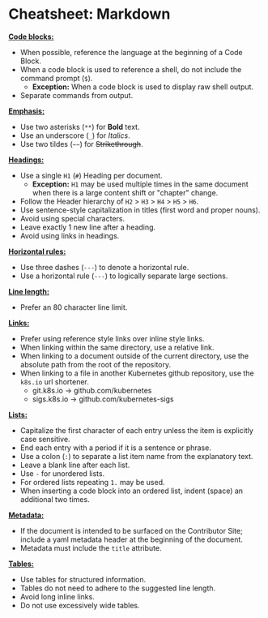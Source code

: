 # Cheatsheet: Markdown

**[Code blocks:](#code-blocks)**
- When possible, reference the language at the beginning of a Code Block.
- When a code block is used to reference a shell, do not include the command
  prompt (`$`).
  - **Exception:** When a code block is used to display raw shell output.
- Separate commands from output.

**[Emphasis:](#emphasis)**
- Use two asterisks (`**`) for **Bold** text.
- Use an underscore (`_`) for _Italics_.
- Use two tildes (`~~`) for ~~Strikethrough~~.
 
**[Headings:](#headings)**
- Use a single `H1` (`#`) Heading per document.
  - **Exception:** `H1` may be used multiple times in the same document when
    there is a large content shift or "chapter" change.
- Follow the Header hierarchy of `H2` > `H3` > `H4` > `H5` > `H6`.
- Use sentence-style capitalization in titles (first word and proper nouns).
- Avoid using special characters.
- Leave exactly 1 new line after a heading.
- Avoid using links in headings.

**[Horizontal rules:](#horizontal-lines)**
- Use three dashes (`---`) to denote a horizontal rule.
- Use a horizontal rule (`---`) to logically separate large sections.

**[Line length:](#line-length)**
- Prefer an 80 character line limit.

**[Links:](#links)**
- Prefer using reference style links over inline style links.
- When linking within the same directory, use a relative link.
- When linking to a document outside of the current directory, use the absolute
  path from the root of the repository.
- When linking to a file in another Kubernetes github repository, use the
  `k8s.io` url shortener.
  - git.k8s.io -> github.com/kubernetes
  - sigs.k8s.io -> github.com/kubernetes-sigs

**[Lists:](#lists)**
- Capitalize the first character of each entry unless the item is explicitly
  case sensitive.
- End each entry with a period if it is a sentence or phrase.
- Use a colon (`:`) to separate a list item name from the explanatory text.
- Leave a blank line after each list.
- Use `-` for unordered lists.
- For ordered lists repeating `1.` may be used.
- When inserting a code block into an ordered list, indent (space) an additional
  two times.

**[Metadata:](metadata)**
- If the document is intended to be surfaced on the Contributor Site; include a
  yaml metadata header at the beginning of the document.
- Metadata must include the `title` attribute.

**[Tables:](#tables)**
- Use tables for structured information.
- Tables do not need to adhere to the suggested line length.
- Avoid long inline links.
- Do not use excessively wide tables.
